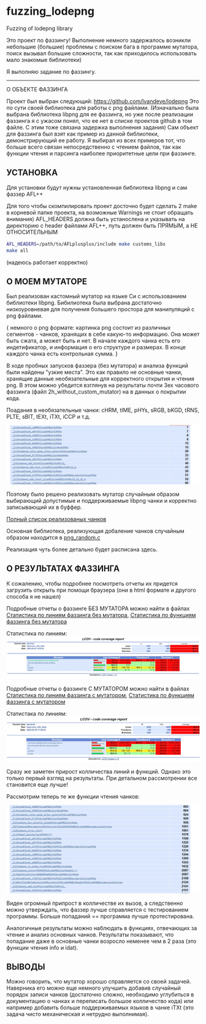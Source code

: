 # fuzzing_lodepng
Fuzzing of lodepng library

Это проект по фаззингу!
Выполнение немного задержалось возникли небольшие (большие) проблемы с поиском бага в программе мутатора, поиск вызывал большие сложности, так как приходилось использовать мало знакомые библиотеки)

Я выполняю задание по фаззингу. 

-------------------------------------------------------------------------------------------------------------------------------

О ОБЪЕКТЕ ФАЗЗИНГА

Проект был выбран следующий: https://github.com/lvandeve/lodepng
Это по сути своей библиотека для работы с png файлами. (Изначально была выбрана библиотека libpng для ее фаззинга, но уже после реализации фаззинга я с ужасом понял, что ее нет в списке проектов github в том файле. С этим тоже связана задержка выполнения задания)
Сам объект для фаззинга был взят как пример из данной библиотеки, демонстрирующий ее работу.
Я выбирал из всех примеров тот, что больше всего связан непосредственно с чтением файлов, так как функции чтения и парсинга наиболее приоритетные цели при фаззинге.

УСТАНОВКА
-------------------------------------------------------------------------------------------------------------------------------


Для установки будут нужны установленная библиотека libpng и сам фаззер AFL++

Для того чтобы скомпилировать проект досточно будет сделать 2 make в корневой папке проекта, на возможные Warnings не стоит обращать внимания)
AFL_HEADERS должна быть устанослена и указывать на директорию с header файлами AFL++, путь должен быть ПРЯМЫМ, а НЕ ОТНОСИТЕЛЬНЫМ

```bash
AFL_HEADERS=/path/to/AFLplusplus/include make customs_libs
make all

```

(надеюсь работает корректно)


О МОЕМ МУТАТОРЕ 
-------------------------------------------------------------------------------------------------------------------------------

Был реализован кастомный мутатор на языке Си с использованием библиотеки libpng.
Бибилиотека была выбрана достаточно низкоуровневая для получения большего простора для манипуляций с png файлами.

{ 
  немного о png формате: 
  картинка png состоит из различных сегментов - чанков, хранящих в себе какую-то информацию. Она может быть сжата, а может быть и нет. 
  В начале каждого чанка есть его индетификатор, и информация о его структуре и размерах. В конце каждого чанка есть контрольная сумма. 
}
  
В ходе пробных запусков фаззера (без мутатора) и анализа функций были найдены "узкие места". Это как правило не основные чанки, хранящие данные необязательные для корректного открытия и чтения png.
В этом можно убедится взглянув на результаты почти 3ех часового фаззинга (файл 2h_without_custom_mutator) на в данных о покрытии кода. 

Поадания в необязательные чанки: cHRM, tIME, pHYs, sRGB, bKGD, tRNS, PLTE, sBIT, tEXt, iTXt, iCCP и т.д.

![Попадания в необязательные чанки](docs/2_hours_without_custom_mutator_report/pics/2h_fuzz_hits.jpg)


Поэтому было решено реализовать мутатор случайным образом выбирающий допустимые и поддерживаемые libpng чанки и корректно записывающий их в буффер.

[Полный список реализованых чанков](include/png_processing.h)


Основная библиотека, реализующая добаление чанков случайным образом находится в [png_random.c](src/lib_png_random/png_random.c)

Реализация чуть более детально будет расписана здесь.


О РЕЗУЛЬТАТАХ ФАЗЗИНГА
-------------------------------------------------------------------------------------------------------------------------------


К сожалению, чтобы подробнее посмотреть отчеты их придется загрузить открыть при помощи браузера (они в html формате и другого способа я не нашел)


Подробные отчеты о фаззинге БЕЗ МУТАТОРА можно найти в файлах [Статистика по линиям фаззинга без мутатора](docs/2_hours_without_custom_mutator_report/index.html), 
[Статистика по функциям фаззинга без мутатора](docs/2_hours_without_custom_mutator_report/fuzzing_lodepng/utils/coverage/source/main.cpp.func-sort-c.html)

Статистика по линиям:
![Статистика без мутатора](docs/2_hours_without_custom_mutator_report/pics/2h_line_statistic.jpg)



Подробные отчеты о фаззинге С МУТАТОРОМ можно найти в файлах [Статистика по линиям фаззинга с мутатором](docs/1_hour_custom_fuzzing_report/web/index.html), 
[Статистика по функциям фаззинга с мутатором](docs/1_hour_custom_fuzzing_report/web/fuzzing_lodepng/utils/coverage/source/lodepng.cpp.func-sort-c.html)

Статистака по линиям:
![Статистика с мутатором](docs/1_hour_custom_fuzzing_report/pics/1h_statistic.jpg)


Сразу же заметен прирост колличества линий и функций. Однако это только первый взгляд на результаты. При детальном рассмотрении все становится еще лучше!

Рассмотрим теперь те же функции чтения чанков:

![Статистика по функциям чтения чанков](docs/1_hour_custom_fuzzing_report/pics/1h_func_statistic.jpg)


Виден огромный припрост в колличестве их вызов, а следственно можно утверждать, что фаззер лучше справляется с тестированием программы. Больше попаданий == программа лучше протестирована. 

Аналогичные результаты можно наблюдать в функциях, отвечающих за чтение и анализ основных чанков. Результаты показывают, что попадание даже в основные чанки возросло неменее чем в 2 раза (это функции чтения info и idat). 


ВЫВОДЫ
-------------------------------------------------------------------------------------------------------------------------------


Можно говорить, что мутатор хорошо справляется со своей задачей. Наверника его можно еще немного улучшить добавив случайный порядок записи чанков (достаточно сложно, необходимо углубиться в документацию о чанках и переписать большое колличество кода) или например добавить больше поддерживаемых языков в чанке iTXt (это задача чисто механическая и нетрудно выполнимая).
